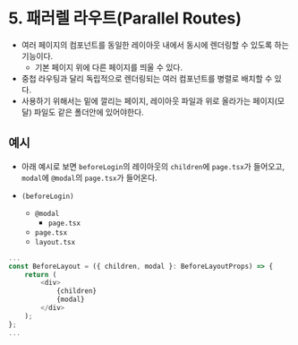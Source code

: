 # 5. 패러렐 라우트(Parallel Routes)
- 여러 페이지의 컴포넌트를 동일한 레이아웃 내에서 동시에 렌더링할 수 있도록 하는 기능이다.
	- 기본 페이지 위에 다른 페이지를 띄울 수 있다.
- 중첩 라우팅과 달리 독립적으로 렌더링되는 여러 컴포넌트를 병렬로 배치할 수 있다.
- 사용하기 위해서는 밑에 깔리는 페이지, 레이아웃 파일과 위로 올라가는 페이지(모달) 파일도 같은 폴더안에 있어야한다.

## 예시
- 아래 예시로 보면 `beforeLogin`의 레이아웃의 `children`에 `page.tsx`가 들어오고, `modal`에 `@modal`의 `page.tsx`가 들어온다.

- `(beforeLogin)`
	- `@modal`
		- `page.tsx`
	- `page.tsx`
	- `layout.tsx`
```typescript
...
const BeforeLayout = ({ children, modal }: BeforeLayoutProps) => {
	return (
		<div>
			{children}
			{modal}
		</div>
	);
};
...
```